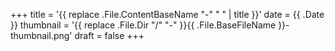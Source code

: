+++
title = '{{ replace .File.ContentBaseName "-" " " | title }}'
date = {{ .Date }}
thumbnail = '{{ replace .File.Dir "/" "-"  }}{{ .File.BaseFileName }}-thumbnail.png'
draft = false
+++
